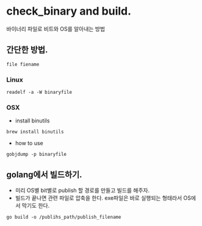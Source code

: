 # check_binary and build.

바이너리 파일로 비트와 OS를 알아내는 방법

## 간단한 방법.
```
file fiename
```

### Linux
```
readelf -a -W binaryfile
```

### OSX
* install binutils
```
brew install binutils
```
* how to use
```
gobjdump -p binaryfile
```

## golang에서 빌드하기.
* 미리 OS별 bit별로 publish 할 경로를 만들고 빌드를 해주자.
* 빌드가 끝나면 관련 파일로 압축을 한다. exe파일은 바로 실행되는 형태라서 OS에서 막기도 한다.
```
go build -o /publihs_path/publish_filename
```
